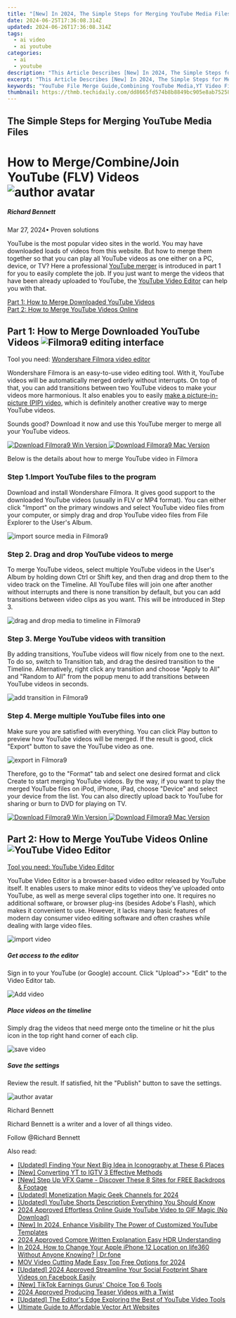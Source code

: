 ```yaml
---
title: "[New] In 2024, The Simple Steps for Merging YouTube Media Files"
date: 2024-06-25T17:36:08.314Z
updated: 2024-06-26T17:36:08.314Z
tags:
  - ai video
  - ai youtube
categories:
  - ai
  - youtube
description: "This Article Describes [New] In 2024, The Simple Steps for Merging YouTube Media Files"
excerpt: "This Article Describes [New] In 2024, The Simple Steps for Merging YouTube Media Files"
keywords: "YouTube File Merge Guide,Combining YouTube Media,YT Video File Consolidation,Simplified YT Media Links,Merging YouTube Content,YouTube Media Integration,Uniting Youtube Videos Easily"
thumbnail: https://thmb.techidaily.com/dd8665fd574b8b8849bc905e8ab75258e662c1b7c7637037d5e86d15b1b9eaa1.png
---
```


## The Simple Steps for Merging YouTube Media Files

# How to Merge/Combine/Join YouTube (FLV) Videos ![author avatar](https://images.wondershare.com/filmora/article-images/richard-bennett.jpg)

##### Richard Bennett

 Mar 27, 2024• Proven solutions

YouTube is the most popular video sites in the world. You may have downloaded loads of videos from this website. But how to merge them together so that you can play all YouTube videos as one either on a PC, device, or TV? Here a professional [YouTube merger](https://tools.techidaily.com/wondershare/filmora/download/) is introduced in part 1 for you to easily complete the job. If you just want to merge the videos that have been already uploaded to YouTube, the [YouTube Video Editor](https://www.youtube.com/editor) can help you with that.

[Part 1: How to Merge Downloaded YouTube Videos](#part1)  
[Part 2: How to Merge YouTube Videos Online](#part2)

## Part 1: How to Merge Downloaded YouTube Videos ![Filmora9 editing interface](https://images.wondershare.com/filmora/guide/editing-mode.jpg)

Tool you need: [Wondershare Filmora video editor](https://tools.techidaily.com/wondershare/filmora/download/)

Wondershare Filmora is an easy-to-use video editing tool. With it, YouTube videos will be automatically merged orderly without interrupts. On top of that, you can add transitions between two YouTube videos to make your videos more harmonious. It also enables you to easily [make a picture-in-picture (PIP) video](https://tools.techidaily.com/wondershare/filmora/download/), which is definitely another creative way to merge YouTube videos.

Sounds good? Download it now and use this YouTube merger to merge all your YouTube videos.

[![Download Filmora9 Win Version](https://images.wondershare.com/filmora/guide/download-btn-win.jpg) ](https://tools.techidaily.com/wondershare/filmora/download/) [![Download Filmora9 Mac Version](https://images.wondershare.com/filmora/guide/download-btn-mac.jpg) ](https://tools.techidaily.com/wondershare/filmora/download/)

Below is the details about how to merge YouTube video in Filmora

### Step 1.Import YouTube files to the program

Download and install Wondershare Filmora. It gives good support to the downloaded YouTube videos (usually in FLV or MP4 format). You can either click "Import" on the primary windows and select YouTube video files from your computer, or simply drag and drop YouTube video files from File Explorer to the User's Album.

![import source media in Filmora9](https://images.wondershare.com/filmora/article-images/filmora9-import-options.jpg)

### Step 2. Drag and drop YouTube videos to merge

To merge YouTube videos, select multiple YouTube videos in the User's Album by holding down Ctrl or Shift key, and then drag and drop them to the video track on the Timeline. All YouTube files will join one after another without interrupts and there is none transition by default, but you can add transitions between video clips as you want. This will be introduced in Step 3.

![drag and drop media to timeline in Filmora9](https://images.wondershare.com/filmora/article-images/add-media-to-timeline.jpg)

### Step 3. Merge YouTube videos with transition

By adding transitions, YouTube videos will flow nicely from one to the next. To do so, switch to Transition tab, and drag the desired transition to the Timeline. Alternatively, right click any transition and choose "Apply to All" and "Random to All" from the popup menu to add transitions between YouTube videos in seconds.

![add transition in Filmora9](https://images.wondershare.com/filmora/article-images/add-transition-filmora9.jpg)

### Step 4. Merge multiple YouTube files into one

Make sure you are satisfied with everything. You can click Play button to preview how YouTube videos will be merged. If the result is good, click "Export" button to save the YouTube video as one.

![export in Filmora9](https://images.wondershare.com/filmora/article-images/export-output.jpg)

Therefore, go to the "Format" tab and select one desired format and click Create to start merging YouTube videos. By the way, if you want to play the merged YouTube files on iPod, iPhone, iPad, choose "Device" and select your device from the list. You can also directly upload back to YouTube for sharing or burn to DVD for playing on TV.

[![Download Filmora9 Win Version](https://images.wondershare.com/filmora/guide/download-btn-win.jpg) ](https://tools.techidaily.com/wondershare/filmora/download/) [![Download Filmora9 Mac Version](https://images.wondershare.com/filmora/guide/download-btn-mac.jpg) ](https://tools.techidaily.com/wondershare/filmora/download/)

## Part 2: How to Merge YouTube Videos Online ![YouTube Video Editor](https://images.wondershare.com/images/multimedia/video-editor/import-video-youtube.jpg)

[Tool you need: YouTube Video Editor](https://www.youtube.com/editor)

YouTube Video Editor is a browser-based video editor released by YouTube itself. It enables users to make minor edits to videos they've uploaded onto YouTube, as well as merge several clips together into one. It requires no additional software, or browser plug-ins (besides Adobe's Flash), which makes it convenient to use. However, it lacks many basic features of modern day consumer video editing software and often crashes while dealing with large video files.

![import video](https://images.wondershare.com/images/multimedia/youtube-downloader/find-videos.jpg)

##### Get access to the editor

Sign in to your YouTube (or Google) account. Click "Upload">> "Edit" to the Video Editor tab.

![Add video](https://images.wondershare.com/images/multimedia/video-editor/step-1.jpg)  

##### Place videos on the timeline

Simply drag the videos that need merge onto the timeline or hit the plus icon in the top right hand corner of each clip.

![save video](https://images.wondershare.com/images/multimedia/video-editor/step-3.png "save video")

##### Save the settings

Review the result. If satisfied, hit the "Publish" button to save the settings.

![author avatar](https://images.wondershare.com/filmora/article-images/richard-bennett.jpg)

Richard Bennett

Richard Bennett is a writer and a lover of all things video.

Follow @Richard Bennett


<ins class="adsbygoogle"
     style="display:block"
     data-ad-format="autorelaxed"
     data-ad-client="ca-pub-7571918770474297"
     data-ad-slot="1223367746"></ins>



<ins class="adsbygoogle"
     style="display:block"
     data-ad-client="ca-pub-7571918770474297"
     data-ad-slot="8358498916"
     data-ad-format="auto"
     data-full-width-responsive="true"></ins>

<span class="atpl-alsoreadstyle">Also read:</span>
<div><ul>
<li><a href="https://youtube-tips.techidaily.com/ed-finding-your-next-big-idea-in-iconography-at-these-6-places/"><u>[Updated] Finding Your Next Big Idea in Iconography at These 6 Places</u></a></li>
<li><a href="https://youtube-tips.techidaily.com/onverting-yt-to-igtv-3-effective-methods/"><u>[New] Converting YT to IGTV  3 Effective Methods</u></a></li>
<li><a href="https://youtube-tips.techidaily.com/tep-up-vfx-game-discover-these-8-sites-for-free-backdrops-and-footage/"><u>[New] Step Up VFX Game - Discover These 8 Sites for FREE Backdrops & Footage</u></a></li>
<li><a href="https://youtube-tips.techidaily.com/ed-monetization-magic-geek-channels-for-2024/"><u>[Updated] Monetization Magic  Geek Channels for 2024</u></a></li>
<li><a href="https://youtube-tips.techidaily.com/ed-youtube-shorts-description-everything-you-should-know/"><u>[Updated] YouTube Shorts Description  Everything You Should Know</u></a></li>
<li><a href="https://youtube-tips.techidaily.com/approved-effortless-online-guide-youtube-video-to-gif-magic-no-download/"><u>2024 Approved  Effortless Online Guide  YouTube Video to GIF Magic (No Download)</u></a></li>
<li><a href="https://youtube-tips.techidaily.com/n-2024-enhance-visibility-the-power-of-customized-youtube-templates/"><u>[New] In 2024, Enhance Visibility  The Power of Customized YouTube Templates</u></a></li>
<li><a href="https://extra-resources.techidaily.com/2024-approved-compre-written-explanation-easy-hdr-understanding/"><u>2024 Approved  Compre Written Explanation  Easy HDR Understanding</u></a></li>
<li><a href="https://location-social.techidaily.com/in-2024-how-to-change-your-apple-iphone-12-location-on-life360-without-anyone-knowing-drfone-by-drfone-virtual-ios/"><u>In 2024, How to Change Your Apple iPhone 12 Location on life360 Without Anyone Knowing? | Dr.fone</u></a></li>
<li><a href="https://video-ai-editor.techidaily.com/mov-video-cutting-made-easy-top-free-options-for-2024/"><u>MOV Video Cutting Made Easy Top Free Options for 2024</u></a></li>
<li><a href="https://facebook-videos.techidaily.com/updated-2024-approved-streamline-your-social-footprint-share-videos-on-facebook-easily/"><u>[Updated] 2024 Approved  Streamline Your Social Footprint  Share Videos on Facebook Easily</u></a></li>
<li><a href="https://tiktok-clips.techidaily.com/new-tiktok-earnings-gurus-choice-top-6-tools/"><u>[New] TikTok Earnings Gurus' Choice  Top 6 Tools</u></a></li>
<li><a href="https://youtube-stream.techidaily.com/2024-approved-producing-teaser-videos-with-a-twist/"><u>2024 Approved  Producing Teaser Videos with a Twist</u></a></li>
<li><a href="https://facebook-video-footage.techidaily.com/updated-the-editors-edge-exploring-the-best-of-youtube-video-tools/"><u>[Updated] The Editor's Edge  Exploring the Best of YouTube Video Tools</u></a></li>
<li><a href="https://extra-tips.techidaily.com/ultimate-guide-to-affordable-vector-art-websites/"><u>Ultimate Guide to Affordable Vector Art Websites</u></a></li>
</ul></div>
